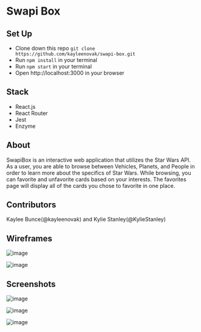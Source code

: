 # Swapi Box

## Set Up
  - Clone down this repo `git clone https://github.com/kayleenovak/swapi-box.git`
  - Run `npm install` in your terminal
  - Run `npm start` in your terminal
  - Open http://localhost:3000 in your browser

## Stack
  - React.js
  - React Router
  - Jest
  - Enzyme

## About
SwapiBox is an interactive web application that utilizes the Star Wars API. As a user, you are able to browse between Vehicles, Planets, and People in order to learn more about the specifics of Star Wars. While browsing, you can favorite and unfavorite cards based on your interests. The favorites page will display all of the cards you chose to favorite in one place.

## Contributors
Kaylee Bunce(@kayleenovak) and Kylie Stanley(@KylieStanley)

## Wireframes
![image](https://user-images.githubusercontent.com/39439089/49846309-daea4a80-fd87-11e8-9880-2bc2350cf49a.png)

![image](https://user-images.githubusercontent.com/39439089/49846295-ce65f200-fd87-11e8-9578-b21ab32ab7f4.png)

## Screenshots
![image](https://user-images.githubusercontent.com/39439089/49846267-a8d8e880-fd87-11e8-9cc8-2aae66a991ca.png)

![image](https://user-images.githubusercontent.com/39439089/49846318-e9d0fd00-fd87-11e8-8a87-cbb3cb096816.png)

![image](https://user-images.githubusercontent.com/39439089/49846347-0c631600-fd88-11e8-88bb-ceb1696a21e9.png)
